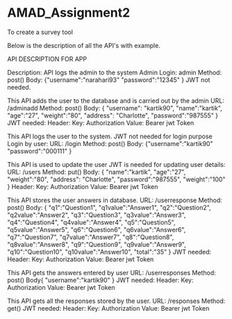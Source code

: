 # AMAD_Assignment2
To create a survey tool 
  
  
Below is the description of all the API's with example. 

API DESCRIPTION FOR APP

Description: API logs the admin to the system
Admin Login:
admin
Method: post()
Body:
{"username":"narahari93"
"password":"12345"
}
JWT not needed. 

This API adds the user to the database and is carried out by the admin
URL: /adminadd
Method: post()
Body:
{
    "username": "kartik90",
     "name":"kartik",
     "age":"27",
     "weight":"80",
     "address": "Charlotte",
     "password":"987555"
}
JWT needed:
Header:
Key: Authorization
Value: Bearer jwt Token

This API logs the user to the system.
JWT not needed for login purpose
Login by user:
URL: /login
Method: post()
Body:
{"username":"kartik90"
"password":"000111"
}

This API is used to update the user
JWT is needed for updating user details:
URL: /users
Method: put()
Body:
{ "name":"kartik",
     "age":"27",
     "weight":"80",
     "address": "Charlotte",
     "password":"987555",
"weight":"100"
	 }
Header:
Key: Authorization
Value: Bearer jwt Token




This API stores the user answers in database.
URL: /userresponse
Method: post()
Body:
{
"q1":"Question1",
"q1value":"Answer1",
"q2":"Question2",
"q2value":"Answer2",
"q3":"Question3",
"q3value":"Answer3",
"q4":"Question4",
"q4value":"Answer4",
"q5":"Question5",
"q5value":"Answer5",
"q6":"Question6",
"q6value":"Answer6",
"q7":"Question7",
"q7value":"Answer7",
"q8":"Question8",
"q8value":"Answer8",
"q9":"Question9",
"q9value":"Answer9",
"q10":"Question10",
"q10value":"Answer10",
"total":"35"
}
JWT needed:
Header:
Key: Authorization
Value: Bearer jwt Token


This API gets the answers entered by user
URL: /userresponses
Method: post()
Body{
"username":"kartik90"
}
JWT needed:
Header:
Key: Authorization
Value: Bearer jwt Token


This API gets all the responses stored by the user.
URL: /responses
Method: get()
JWT needed:
Header:
Key: Authorization
Value: Bearer jwt Token
